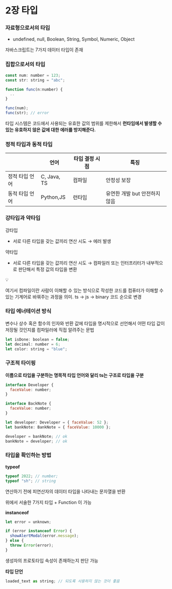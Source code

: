 # 2장 타입

### 자료형으로서의 타입

- undefined, null, Boolean, String, Symbol, Numeric, Object

자바스크립트는 7가지 데이터 타입이 존재

### 집합으로서의 타입

```jsx
const num: number = 123;
const str: string = "abc";

function func(n:number) {
  ..
}

func(num);
func(str); // error
```

타입 시스템은 코드에서 사용되는 유효한 값의 범위를 제한해서 **런타임에서 발생할 수 있는 유효하지 않은 값에 대한 에러를 방지해준다.**

### 정적 타입과 동적 타입

|                | 언어        | 타입 결정 시점 | 특징                          |
| -------------- | ----------- | -------------- | ----------------------------- |
| 정적 타입 언어 | C, Java, TS | 컴파일         | 안정성 보장                   |
| 동적 타입 언어 | Python,JS   | 런타임         | 유연한 개발 but 안전하지 않음 |

### 강타입과 약타입

강타입

- 서로 다른 타입을 갖는 값끼리 연산 시도 → 에러 발생

약타입

- 서로 다른 타입을 갖는 값끼리 연산 시도 → 컴파일러 또는 인터프리터가 내부적으로 판단해서 특정 값의 타입을 변환

<aside>
💡

여기서 컴파일이란 사람이 이해할 수 있는 방식으로 작성한 코드를 컴퓨터가 이해할 수 있는 기계어로 바꿔주는 과정을 의미. ts → js → binary 코드 순으로 변경

</aside>

### 타입 에너테이션 방식

변수나 상수 혹은 함수의 인자와 반환 값에 타입을 명시적으로 선언해서 어떤 타입 값이 저장될 것인지를 컴파일러에 직접 알려주는 문법

```jsx
let isDone: boolean = false;
let decimal: number = 6;
let color: string = "blue";
```

### 구조적 타이핑

**이름으로 타입을 구분하는 명목적 타입 언어와 달리 ts는 구조로 타입을 구분**

```jsx
interface Developer {
  faceValue: number;
}

interface BackNote {
  faceValue: number;
}

let developer: Developer = { faceValue: 52 };
let bankNote: BankNote = { faceValue: 10000 };

developer = bankNote; // ok
bankNote = developer; // ok
```

### 타입을 확인하는 방법

**typeof**

```jsx
typeof 2022; // number;
typeof "sh"; // string
```

연산하기 전에 피연산자의 데이터 타입을 나타내는 문자열을 반환

위에서 서술한 7가지 타입 + Function 이 가능

**instanceof**

```jsx
let error = unknown;

if (error instanceof Error) {
  showAlertModal(error.message);
} else {
  throw Error(error);
}
```

생성자의 프로토타입 속성이 존재하는지 판단 가능

**타입 단언**

```jsx
loaded_text as string; // 되도록 사용하지 않는 것이 좋음
```
